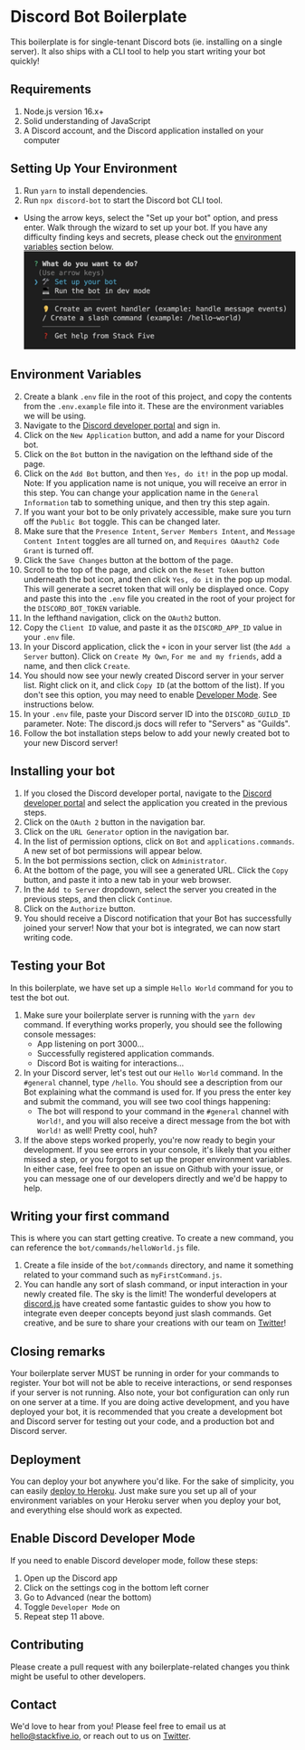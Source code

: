 # Discord Bot Boilerplate

This boilerplate is for single-tenant Discord bots (ie. installing on a single server). It also ships with a CLI tool to help you start writing your bot quickly!

## Requirements

1) Node.js version 16.x+
2) Solid understanding of JavaScript
3) A Discord account, and the Discord application installed on your computer

## Setting Up Your Environment

1) Run `yarn` to install dependencies.
2) Run `npx discord-bot` to start the Discord bot CLI tool.
  - Using the arrow keys, select the "Set up your bot" option, and press enter. Walk through the wizard to set up your bot. If you have any difficulty finding keys and secrets, please check out the [environment variables](#environment-variables) section below.
![CLI tool example](./docs/images/cli-welcome-screen.jpg)


## Environment Variables


2) Create a blank `.env` file in the root of this project, and copy the contents from the `.env.example` file into it. These are the environment variables we will be using.
3) Navigate to the [Discord developer portal](https://discord.com/developers/applications) and sign in.
4) Click on the `New Application` button, and add a name for your Discord bot.
5) Click on the `Bot` button in the navigation on the lefthand side of the page.
6) Click on the `Add Bot` button, and then `Yes, do it!` in the pop up modal. Note: If you application name is not unique, you will receive an error in this step. You can change your application name in the `General Information` tab to something unique, and then try this step again.
7) If you want your bot to be only privately accessible, make sure you turn off the `Public Bot` toggle. This can be changed later.
8) Make sure that the `Presence Intent`, `Server Members Intent`, and `Message Content Intent` toggles are all turned on, and `Requires OAauth2 Code Grant` is turned off.
9) Click the `Save Changes` button at the bottom of the page.
10) Scroll to the top of the page, and click on the `Reset Token` button underneath the bot icon, and then click `Yes, do it` in the pop up modal. This will generate a secret token that will only be displayed once. Copy and paste this into the `.env` file you created in the root of your project for the `DISCORD_BOT_TOKEN` variable.
11) In the lefthand navigation, click on the `OAuth2` button.
12) Copy the `Client ID` value, and paste it as the `DISCORD_APP_ID` value in your `.env` file.
13) In your Discord application, click the `+` icon in your server list (the `Add a Server` button). Click on `Create My Own`, `For me and my friends`, add a name, and then click `Create`.
14) You should now see your newly created Discord server in your server list. Right click on it, and click `Copy ID` (at the bottom of the list). If you don't see this option, you may need to enable [Developer Mode](#enable-discord-developer-mode). See instructions below.
15) In your `.env` file, paste your Discord server ID into the `DISCORD_GUILD_ID` parameter. Note: The discord.js docs will refer to "Servers" as "Guilds".
16) Follow the bot installation steps below to add your newly created bot to your new Discord server!

## Installing your bot

1) If you closed the Discord developer portal, navigate to the [Discord developer portal](https://discord.com/developers/applications) and select the application you created in the previous steps.
2) Click on the `OAuth 2` button in the navigation bar.
3) Click on the `URL Generator` option in the navigation bar.
4) In the list of permission options, click on `Bot` and `applications.commands`. A new set of bot permissions will appear below.
5) In the bot permissions section, click on `Administrator`.
6) At the bottom of the page, you will see a generated URL. Click the `Copy` button, and paste it into a new tab in your web browser.
7) In the `Add to Server` dropdown, select the server you created in the previous steps, and then click `Continue`.
8) Click on the `Authorize` button.
9) You should receive a Discord notification that your Bot has successfully joined your server! Now that your bot is integrated, we can now start writing code.

## Testing your Bot

In this boilerplate, we have set up a simple `Hello World` command for you to test the bot out.

1) Make sure your boilerplate server is running with the `yarn dev` command. If everything works properly, you should see the following console messages:
    * App listening on port 3000...
    * Successfully registered application commands.
    * Discord Bot is waiting for interactions...
2) In your Discord server, let's test out our `Hello World` command. In the `#general` channel, type `/hello`. You should see a description from our Bot explaining what the command is used for. If you press the enter key and submit the command, you will see two cool things happening:
    * The bot will respond to your command in the `#general` channel with `World!`, and you will also receive a direct message from the bot with `World!` as well! Pretty cool, huh?
3) If the above steps worked properly, you're now ready to begin your development. If you see errors in your console, it's likely that you either missed a step, or you forgot to set up the proper environment variables. In either case, feel free to open an issue on Github with your issue, or you can message one of our developers directly and we'd be happy to help.

## Writing your first command

This is where you can start getting creative. To create a new command, you can reference the `bot/commands/helloWorld.js` file.

1) Create a file inside of the `bot/commands` directory, and name it something related to your command such as `myFirstCommand.js`.
2) You can handle any sort of slash command, or input interaction in your newly created file. The sky is the limit! The wonderful developers at [discord.js](https://discord.js.org/#/docs/discord.js/stable/general/welcome) have created some fantastic guides to show you how to integrate even deeper concepts beyond just slash commands. Get creative, and be sure to share your creations with our team on [Twitter](https://twitter.com/stackfive_io)!

## Closing remarks

Your boilerplate server MUST be running in order for your commands to register. Your bot will not be able to receive interactions, or send responses if your server is not running. Also note, your bot configuration can only run on one server at a time. If you are doing active development, and you have deployed your bot, it is recommended that you create a development bot and Discord server for testing out your code, and a production bot and Discord server.

## Deployment

You can deploy your bot anywhere you'd like. For the sake of simplicity, you can easily [deploy to Heroku](https://devcenter.heroku.com/articles/github-integration). Just make sure you set up all of your environment variables on your Heroku server when you deploy your bot, and everything else should work as expected.

## Enable Discord Developer Mode
If you need to enable Discord developer mode, follow these steps:

1) Open up the Discord app
2) Click on the settings cog in the bottom left corner
3) Go to Advanced (near the bottom)
4) Toggle `Developer Mode` on
5) Repeat step 11 above.


## Contributing

Please create a pull request with any boilerplate-related changes you think might be useful to other developers.

## Contact

We'd love to hear from you! Please feel free to email us at [hello@stackfive.io](mailto:hello@stackfive.io), or reach out to us on [Twitter](https://twitter.com/stackfive_io).